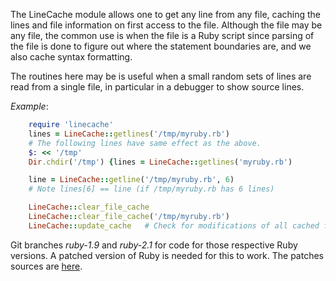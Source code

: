 The LineCache module allows one to get any line from any file, caching
the lines and file information on first access to the file. Although
the file may be any file, the common use is when the file is a Ruby
script since parsing of the file is done to figure out where the
statement boundaries are, and we also cache syntax formatting.

The routines here may be is useful when a small random sets of lines
are read from a single file, in particular in a debugger to show
source lines.

*Example*:

```ruby
    require 'linecache'
    lines = LineCache::getlines('/tmp/myruby.rb')
    # The following lines have same effect as the above.
    $: << '/tmp'
    Dir.chdir('/tmp') {lines = LineCache::getlines('myruby.rb')

    line = LineCache::getline('/tmp/myruby.rb', 6)
    # Note lines[6] == line (if /tmp/myruby.rb has 6 lines)

    LineCache::clear_file_cache
    LineCache::clear_file_cache('/tmp/myruby.rb')
    LineCache::update_cache   # Check for modifications of all cached files.
```

Git branches *ruby-1.9* and *ruby-2.1* for code for those respective
Ruby versions. A patched version of Ruby is needed for this to work. The patches sources are [here](https://code.google.com/p/ruby-19-debugger/).
